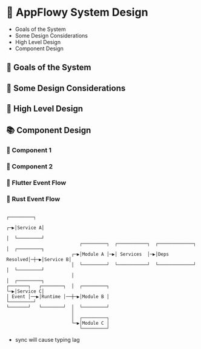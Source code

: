 # 🥳 AppFlowy System Design

* Goals of the System
* Some Design Considerations
* High Level Design
* Component Design 

## 🎯 Goals of the System



## 🤔 Some Design Considerations

## 📜 High Level Design

## 📚 Component Design
    
### 📕 Component 1


### 📗 Component 2


### 📘 Flutter Event Flow


### 📙 Rust Event Flow

```
                                                                          ┌─────────┐
                                                                       ┌─▶│Service A│
                                                                       │  └─────────┘
                           ┌─────────┐  ┌───────────┐  ┌─────────────┐ │  ┌─────────┐
                        ┌─▶│Module A │─▶│ Services  │─▶│Deps Resolved│─┼─▶│Service B│
                        │  └─────────┘  └───────────┘  └─────────────┘ │  └─────────┘
                        │                                              │  ┌─────────┐
┌───────┐   ┌────────┐  │  ┌─────────┐                                 └─▶│Service C│
│ Event │──▶│Runtime │──┼─▶│Module B │                                    └─────────┘
└───────┘   └────────┘  │  └─────────┘
                        │
                        │  ┌─────────┐
                        └─▶│Module C │
                           └─────────┘
```

* sync will cause typing lag

